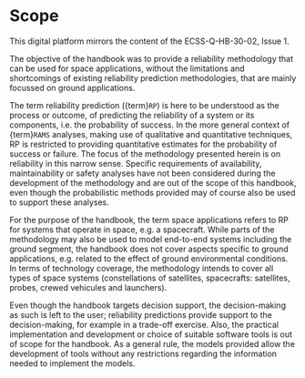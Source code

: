 <!--- Copyright (C) Matrisk GmbH 2022 -->

# Scope

This digital platform mirrors the content of the ECSS-Q-HB-30-02, Issue 1. 

The objective of the handbook was to provide a reliability methodology that can be used for space applications, without the limitations and shortcomings of existing reliability prediction methodologies, that are mainly focussed on ground applications. 

The term reliability prediction ({term}`RP`) is here to be understood as the process or outcome, of predicting the reliability of a system or its components, i.e. the probability of success. In the more general context of {term}`RAMS` analyses, making use of qualitative and quantitative techniques, RP is restricted to providing quantitative estimates for the probability of success or failure. The focus of the methodology presented herein is on reliability in this narrow sense. Specific requirements of availability, maintainability or safety analyses have not been considered during the development of the methodology and are out of the scope of this handbook, even though the probabilistic methods provided may of course also be used to support these analyses.

For the purpose of the handbook, the term space applications refers to RP for systems that operate in space, e.g. a spacecraft. While parts of the methodology may also be used to model end-to-end systems including the ground segment, the handbook does not cover aspects specific to ground applications, e.g. related to the effect of ground environmental conditions. In terms of technology coverage, the methodology intends to cover all types of space systems (constellations of satellites, spacecrafts: satellites, probes, crewed vehicules and launchers).

Even though the handbook targets decision support, the decision-making as such is left to the user; reliability predictions provide support to the decision-making, for example in a trade-off exercise. Also, the practical implementation and development or choice of suitable software tools is out of scope for the handbook. As a general rule, the models provided allow the development of tools without any restrictions regarding the information needed to implement the models.